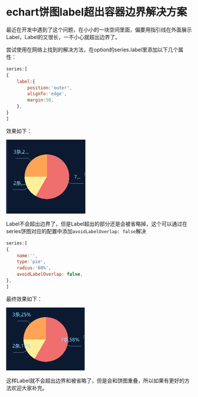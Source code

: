 # echart饼图label超出容器边界解决方案

最近在开发中遇到了这个问题，在小小的一块空间里面，偏要用指引线在外面展示Label，Label的又很长，一不小心就超出边界了。

尝试使用在网络上找到的解决方法，在option的series.label里添加以下几个属性：

```javascript
series:[
{
	label:{
		position:'outer',
		alignTo:'edge',
		margin:50,
	},
}
]
```

效果如下：

![](../images/solution/pie1.png)

Label不会超出边界了，但是Label超出的部分还是会被省略掉，这个可以通过在series饼图对应的配置中添加`avoidLabelOverlap: false`解决

```javascript
series:[
{
	name:'',
	type:'pie',
	radius:'60%',
	avoidLabelOverlap: false,
},
]
```

最终效果如下：

![](../images/solution/pie2.png)

这样Label就不会超出边界和被省略了，但是会和饼图重叠，所以如果有更好的方法欢迎大家补充。
